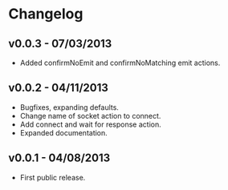 Changelog
=========

v0.0.3 - 07/03/2013
-------------------

  * Added confirmNoEmit and confirmNoMatching emit actions.

v0.0.2 - 04/11/2013
-------------------

  * Bugfixes, expanding defaults.
  * Change name of socket action to connect.
  * Add connect and wait for response action.
  * Expanded documentation.

v0.0.1 - 04/08/2013
-------------------

  * First public release.
